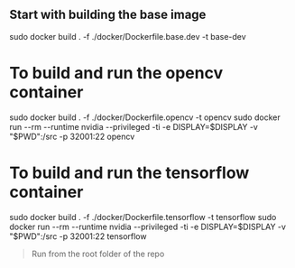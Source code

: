 ## Start with building the base image
sudo docker build . -f ./docker/Dockerfile.base.dev -t base-dev

# To build and run the opencv container
sudo docker build . -f ./docker/Dockerfile.opencv -t opencv
sudo docker run --rm --runtime nvidia --privileged -ti -e DISPLAY=$DISPLAY -v "$PWD":/src -p 32001:22 opencv

# To build and run the tensorflow container
sudo docker build . -f ./docker/Dockerfile.tensorflow -t tensorflow
sudo docker run --rm --runtime nvidia --privileged -ti -e DISPLAY=$DISPLAY -v "$PWD":/src -p 32001:22 tensorflow

> Run from the root folder of the repo